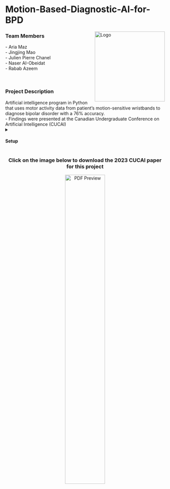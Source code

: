 # Motion-Based-Diagnostic-AI-for-BPD

<a href="https://github.com/AriaMaz">
<a href="https://www.cucai.ca/">
    <img src="https://github.com/AriaMaz/Motion-Based-Diagnostic-AI-for-BPD/assets/102880878/b24fd3cf-f59e-4ff2-9f3c-6c8f85ef6d83" align="right" width="221" alt="Logo">
</a>

</a>

<h3 align="left">Team Members</h3>
- Aria Maz <br>
- Jingjing Mao <br> 
- Julien Pierre Chanel <br>
- Naser AI-Obeidat <br>
- Rabab Azeem <br>
<p><p>
<br>

<h3 align="left">Project Description</h3>
Artificial intelligence program in Python that uses motor activity data from patient’s motion-sensitive wristbands to diagnose bipolar disorder with a 76% accuracy. <br>
- Findings were presented at the Canadian Undergraduate Conference on Artificial Intelligence (CUCAI)

  
  <details>
<summary><h4>Setup</h4></summary>
To use this model, it is recommended to run the following command in your terminal based on your respective opperating system below to create a virtual environment and download the required package managerss, interpreters, and libraries.

#### MacOS

```html
    <p>/bin/bash -c "$(curl -fsSL https://raw.githubusercontent.com/Homebrew/install/HEAD/install.sh)" && brew install python && mkdir BPDAI && cd BPDAI && python3 -m venv BPDAIenv && source BPDAIenv/bin/activate && pip install pandas matplotlib numpy tensorflow keras scik</p>
```

#### Windows

```html
    <p>mkdir BPDAI; cd BPDAI; python -m venv BPDAIenv; .\BPDAIenv\Scripts\Activate; pip install pandas matplotlib numpy tensorflow keras scikit-learn</p>
```

#### Linux

```html
    <p>sudo apt update && sudo apt install python3-venv python3-pip && mkdir BPDAI && cd BPDAI && python3 -m venv BPDAIenv && source BPDAIenv/bin/activate && pip install pandas matplotlib numpy tensorflow keras scikit-learn</p>
```
  </details>

<h3 align="middle">Click on the image below to download the 2023 CUCAI paper for this project</h3>
<div align="center">
    <a href="https://raw.githubusercontent.com/AriaMaz/Motion-Based-Diagnostic-AI-for-BPD/main/CUCAIPaper2023.pdf">
        <img src="https://github.com/AriaMaz/Motion-Based-Diagnostic-AI-for-BPD/assets/102880878/1fa30256-7cda-4465-a899-75f5a40fa87f" width="50%" alt="PDF Preview">
    </a>
</div>
